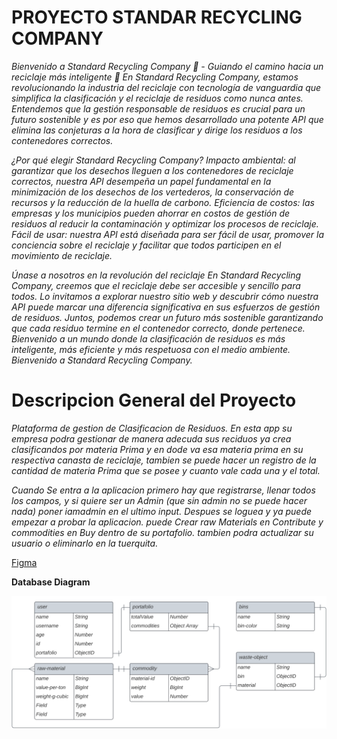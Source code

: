 # PROYECTO STANDAR RECYCLING COMPANY

*Bienvenido a Standard Recycling Company 🏢 - Guiando el camino hacia un reciclaje más inteligente 🌳
En Standard Recycling Company, estamos revolucionando la industria del reciclaje con tecnología de vanguardia que simplifica la clasificación y el reciclaje de residuos como nunca antes. Entendemos que la gestión responsable de residuos es crucial para un futuro sostenible y es por eso que hemos desarrollado una potente API que elimina las conjeturas a la hora de clasificar y dirige los residuos a los contenedores correctos.*

*¿Por qué elegir Standard Recycling Company?
Impacto ambiental: al garantizar que los desechos lleguen a los contenedores de reciclaje correctos, nuestra API desempeña un papel fundamental en la minimización de los desechos de los vertederos, la conservación de recursos y la reducción de la huella de carbono. Eficiencia de costos: las empresas y los municipios pueden ahorrar en costos de gestión de residuos al reducir la contaminación y optimizar los procesos de reciclaje. Fácil de usar: nuestra API está diseñada para ser fácil de usar, promover la conciencia sobre el reciclaje y facilitar que todos participen en el movimiento de reciclaje.*

*Únase a nosotros en la revolución del reciclaje
En Standard Recycling Company, creemos que el reciclaje debe ser accesible y sencillo para todos. Lo invitamos a explorar nuestro sitio web y descubrir cómo nuestra API puede marcar una diferencia significativa en sus esfuerzos de gestión de residuos. Juntos, podemos crear un futuro más sostenible garantizando que cada residuo termine en el contenedor correcto, donde pertenece. Bienvenido a un mundo donde la clasificación de residuos es más inteligente, más eficiente y más respetuosa con el medio ambiente. Bienvenido a Standard Recycling Company.*



# Descripcion General del Proyecto

*Plataforma de gestion de Clasificacion de Residuos. En esta app su empresa podra gestionar de manera adecuda sus reciduos ya crea clasificandos por materia Prima y en dode va esa materia prima en su respectiva canasta de reciclaje, tambien se puede hacer un registro de la cantidad de materia Prima que se posee y cuanto vale cada una y el total.*

*Cuando Se entra a la aplicacion primero hay que registrarse, llenar todos los campos, y si quiere ser un Admin (que sin admin no se puede hacer nada) poner iamadmin en el ultimo input. Despues se loguea y ya puede empezar a probar la aplicacion. puede Crear raw Materials en Contribute y commodities en Buy dentro de su portafolio. tambien podra actualizar su usuario o eliminarlo en la tuerquita.*

[Figma](https://www.figma.com/file/Z5t3LgB6zXUPHkJd9B9Dw6/standard-recycling-company?type=design&node-id=0%3A1&mode=design&t=830fS6n8opZKdRlc-1)

**Database Diagram**

![Alt text](https://raw.githubusercontent.com/campusricardo/PRE-Filtro_RicardoFranco/ffffb82eecad0853c8b81d7ced0845431fde7a0e/backend/standard-recycling-company.svg "Optional title")

